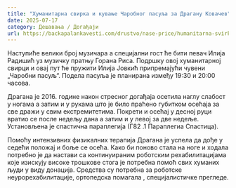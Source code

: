 ```yaml
---
title: "Хуманитарна свирка и кување Чаробног пасуља за Драгану Ковачев"
date: 2025-07-17
category: Дешавања / Догађаји
url: https://backapalankavesti.com/drustvo/nase-price/humanitarna-svirka-i-kuvanje-carobnog-pasulja-za-draganu-kovacev/
---
```


Наступиће велики број музичара а специјални гост ће бити певач Илија Радишић уз музичку пратњу Горана Риса. Подршку овој хуманитарној свирци и овај пут ће пружити Илија Јовкић припремајући чувени „Чаробни пасуљ“. Подела пасуља је планирана између 19:30 и 20:00 часова.

Драгана је 2016. године након стресног догађаја осетила наглу слабост у ногама а затим и у рукама што је било праћено губитком осећаја за све дражи у свим екстремитетима. Покрети и осећај у десној руци вратио се после недељу дана а затим и у левој за две недеље. Установљена је спастична параплегија (Г82 .1 Параплегиа Спастица).

Помоћу интензивних физикалних терапија Драгана је успела да дође у седећи положај и боље се осећа. Како би поново стала на ноге и ходала потребно је да настави са континуираним роботским рехабилитацијама које изискују високе трошкове стога је потребна помоћ свих хуманих људи у виду донација. Средства су потребна за роботске неурорехабилитације, ортопедска помагала , специјалистичке прегледе.
